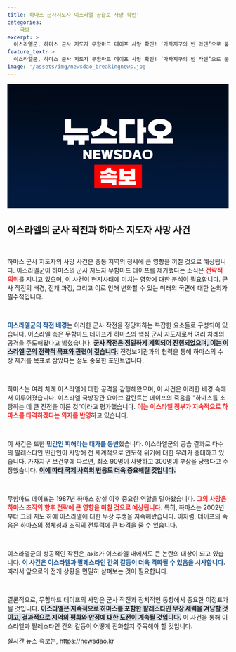 ```yaml
---
title: 하마스 군사지도자 이스라엘 공습로 사망 확인!
categories:
  - 국방
excerpt: >
  이스라엘군, 하마스 군사 지도자 무함마드 데이프 사망 확인! ‘가자지구의 빈 라덴’으로 불리는 그의 제거는 하마스 소탕에 큰 진전을 의미한다.  전투의 여파로 최소 90명이 사망한 폭격의 실체를 파헤칩니다.
feature_text: >
  이스라엘군, 하마스 군사 지도자 무함마드 데이프 사망 확인! ‘가자지구의 빈 라덴’으로 불리는 그의 제거는 하마스 소탕에 큰 진전을 의미한다.  전투의 여파로 최소 90명이 사망한 폭격의 실체를 파헤칩니다.
image: '/assets/img/newsdao_breakingnews.jpg'
---
```


<p><img src="/assets/img/newsdao_breakingnews.jpg" alt="pcversion 속보" /></p>

<h2 data-ke-size="size26">이스라엘의 군사 작전과 하마스 지도자 사망 사건</h2>

<p data-ke-size="size16">&nbsp;</p>

<p>하마스 군사 지도자의 사망 사건은 중동 지역의 정세에 큰 영향을 끼칠 것으로 예상됩니다. 이스라엘군이 하마스의 군사 지도자 무함마드 데이프를 제거했다는 소식은 <b><span style="color: #ee2323;">전략적 의미</span></b>를 지니고 있으며, 이 사건이 현지사태에 미치는 영향에 대한 분석이 필요합니다. 군사 작전의 배경, 전개 과정, 그리고 이로 인해 변화할 수 있는 미래의 국면에 대한 논의가 필수적입니다.</p>

<p data-ke-size="size16">&nbsp;</p>

<p><b><span style="color: #1a5490;">이스라엘군의 작전 배경</span></b>는 이러한 군사 작전을 정당화하는 복잡한 요소들로 구성되어 있습니다. 이스라엘 측은 무함마드 데이프가 하마스의 핵심 군사 지도자로서 여러 차례의 공격을 주도해왔다고 밝혔습니다. <b><span style="background-color: #21538527;">군사 작전은 정밀하게 계획되어 진행되었으며, 이는 이스라엘 군의 전략적 목표와 관련이 깊습니다.</span></b> 전정보기관과의 협력을 통해 하마스의 수장 제거를 목표로 삼았다는 점도 중요한 포인트입니다.</p>

<p data-ke-size="size16">&nbsp;</p>

<p>하마스는 여러 차례 이스라엘에 대한 공격을 감행해왔으며, 이 사건은 이러한 배경 속에서 이루어졌습니다. 이스라엘 국방장관 요아브 갈란트는 데이프의 죽음을 "하마스를 소탕하는 데 큰 진전을 이룬 것"이라고 평가했습니다. <b><span style="color: #ee2323;">이는 이스라엘 정부가 지속적으로 하마스를 타격하겠다는 의지를 반영</span></b>하고 있습니다.</p>

<p data-ke-size="size16">&nbsp;</p>

<p>이 사건은 또한 <b><span style="color: #1a5490;">민간인 피해라는 대가를 동반</span></b>했습니다. 이스라엘군의 공습 결과로 다수의 팔레스타인 민간인이 사망해 전 세계적으로 인도적 위기에 대한 우려가 증대하고 있습니다. 가자지구 보건부에 따르면, 최소 90명이 사망하고 300명이 부상을 당했다고 주장했습니다. <b><span style="background-color: #21538527;">이에 따라 국제 사회의 반응도 더욱 중요해질 것입니다.</span></b></p>

<p data-ke-size="size16">&nbsp;</p>

<p>무함마드 데이프는 1987년 하마스 창설 이후 중요한 역할을 맡아왔습니다. <b><span style="color: #ee2323;">그의 사망은 하마스 조직의 향후 전략에 큰 영향을 미칠 것으로 예상됩니다.</span></b> 특히, 하마스는 2002년부터 그의 지도 하에 이스라엘에 대한 무장 투쟁을 지속해왔습니다. 이처럼, 데이프의 죽음은 하마스의 정체성과 조직의 전투력에 큰 타격을 줄 수 있습니다.</p>

<p data-ke-size="size16">&nbsp;</p>

<p>이스라엘군의 성공적인 작전은_axis가 이스라엘 내에서도 큰 논란의 대상이 되고 있습니다. <b><span style="color: #1a5490;">이 사건은 이스라엘과 팔레스타인 간의 갈등이 더욱 격화될 수 있음을 시사합니다.</span></b> 따라서 앞으로의 전개 상황을 면밀히 살펴보는 것이 필요합니다.</p>

<p data-ke-size="size16">&nbsp;</p>

<p>결론적으로, 무함마드 데이프의 사망은 군사 작전과 정치적인 동향에서 중요한 이정표가 될 것입니다. <b><span style="background-color: #21538527;">이스라엘은 지속적으로 하마스를 포함한 팔레스타인 무장 세력을 겨냥할 것이고, 결과적으로 지역의 평화와 안정에 대한 도전이 계속될 것입니다.</span></b> 이 사건을 통해 이스라엘과 팔레스타인 간의 갈등이 어떻게 진화할지 주목해야 할 것입니다.</p>
실시간 뉴스 속보는, <a href="https://newsdao.kr" rel="dofollow">https://newsdao.kr</a>



